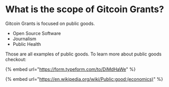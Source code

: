 # What is the scope of Gitcoin Grants?

Gitcoin Grants is focused on public goods.

* Open Source Software
* Journalism
* Public Health

Those are all examples of public goods. To learn more about public goods checkout:



{% embed url="https://form.typeform.com/to/DiMdHaWe" %}



{% embed url="https://en.wikipedia.org/wiki/Public:good:(economics)" %}
